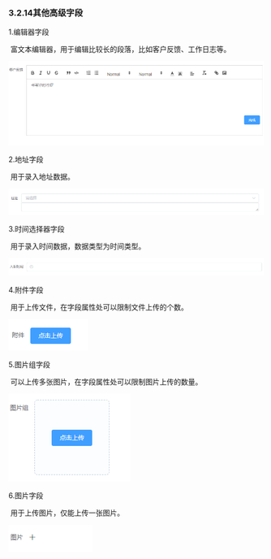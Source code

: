 ### 3.2.14其他高级字段

1.编辑器字段

​	富文本编辑器，用于编辑比较长的段落，比如客户反馈、工作日志等。

![editor](./image/formdesign/field/otherfield/editor.png)

2.地址字段

​	用于录入地址数据。

![address](./image/formdesign/field/otherfield/address.png)

3.时间选择器字段

​	用于录入时间数据，数据类型为时间类型。

![time](./image/formdesign/field/otherfield/time.png)

4.附件字段

​	用于上传文件，在字段属性处可以限制文件上传的个数。

![files](./image/formdesign/field/otherfield/files.png)

5.图片组字段

​	可以上传多张图片，在字段属性处可以限制图片上传的数量。

![images](./image/formdesign/field/otherfield/images.png)

6.图片字段

​	用于上传图片，仅能上传一张图片。

![image](./image/formdesign/field/otherfield/image.png)